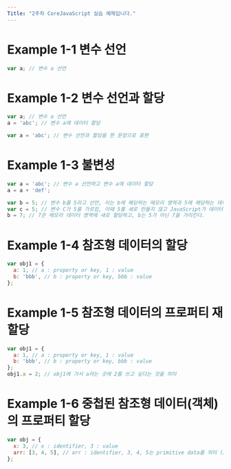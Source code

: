 ```yaml
---
Title: "2주차 CoreJavaScript 실습 예제입니다."
---
```


# Example 1-1 변수 선언
```js
var a; // 변수 a 선언
```
# Example 1-2 변수 선언과 할당
```js
var a; // 변수 a 선언
a = 'abc'; // 변수 a에 데이터 할당

var a = 'abc'; // 변수 선언과 할당을 한 문장으로 표현
```
# Example 1-3 불변성
```js
var a = 'abc'; // 변수 a 선언하고 변수 a에 데이터 할당
a = a + 'def'; 

var b = 5; // 변수 b를 5라고 선언, 이는 b에 해당하는 메모리 영역과 5에 해당하는 데이터 영역이 필요, b가 5에 해당하는 주소를 가르킨다.
var c = 5; // 변수 C가 5를 가르킴, 이때 5를 새로 만들지 않고 JavaScript가 데이터 영역에서 5를 전부 조사하고 5가 있으면 있는 것을 그대로 활용
b = 7; // 7은 메모리 데이터 영역에 새로 할당하고, b는 5가 아닌 7을 가리킨다.
```
# Example 1-4 참조형 데이터의 할당
```js
var obj1 = {
  a: 1, // a : property or key, 1 : value
  b: 'bbb', // b : property or key, bbb : value
};
```
# Example 1-5 참조형 데이터의 프로퍼티 재할당
```js
var obj1 = {
  a: 1, // a : property or key, 1 : value
  b: 'bbb', // b : property or key, bbb : value
};
obj1.a = 2; // obj1에 가서 a라는 곳에 2를 쓰고 싶다는 것을 의미
```
# Example 1-6 중첩된 참조형 데이터(객체)의 프로퍼티 할당
```js
var obj = {
  x: 3, // x : identifier, 3 : value
  arr: [3, 4, 5], // arr : identifier, 3, 4, 5는 primitive data를 의미 (3은 x와 arr에서 공동으로 하나를 가질 수 있다.)
};
```
